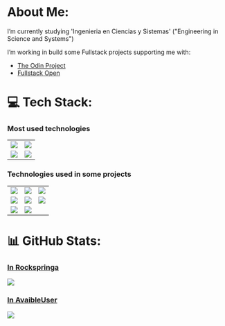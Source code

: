 # About Me:

I’m currently studying 'Ingenieria en Ciencias y Sistemas' ("Engineering in Science and Systems")

I’m working in build some Fullstack projects supporting me with:
* [The Odin Project](theodinproject.com)
* [Fullstack Open](fullstackopen.com)

# 💻 Tech Stack:

### Most used technologies

<table>
  <tbody>
    <tr>
      <td>
        <img src="https://img.shields.io/badge/java-%23ED8B00.svg?style=for-the-badge&logo=java&logoColor=white">
      </td>
      <td>
        <img src="https://img.shields.io/badge/javascript-%23323330.svg?style=for-the-badge&logo=javascript&logoColor=%23F7DF1E">
      </td>
    </tr>
      <td>
        <img src="https://img.shields.io/badge/html5-%23E34F26.svg?style=for-the-badge&logo=html5&logoColor=white">
      </td>
      <td>
        <img src="https://img.shields.io/badge/css3-%231572B6.svg?style=for-the-badge&logo=css3&logoColor=white">
      </td>
    </tr>
  </tbody>
</table>

### Technologies used in some projects

<table>
  <tbody>
    <tr>
      <td>
        <img src="https://img.shields.io/badge/python-3670A0?style=for-the-badge&logo=python&logoColor=ffdd54">
      </td>
      <td>
        <img src="https://img.shields.io/badge/typescript-%23007ACC.svg?style=for-the-badge&logo=typescript&logoColor=white">
      </td>
      <td>
        <img src="https://img.shields.io/badge/express.js-%23404d59.svg?style=for-the-badge&logo=express&logoColor=%2361DAFB">
      </td>
    </tr>
      <td>
        <img src="https://img.shields.io/badge/react-%2320232a.svg?style=for-the-badge&logo=react&logoColor=%2361DAFB">
      </td>
      <td>
        <img src="https://img.shields.io/badge/angular-%23DD0031.svg?style=for-the-badge&logo=angular&logoColor=white">
      </td>
      <td>
        <img src="https://img.shields.io/badge/mysql-%2300f.svg?style=for-the-badge&logo=mysql&logoColor=white">
      </td>
    </tr>
      <td>
        <img src="https://img.shields.io/badge/MongoDB-%234ea94b.svg?style=for-the-badge&logo=mongodb&logoColor=white">
      </td>
      <td>
        <img src="https://img.shields.io/badge/node.js-6DA55F?style=for-the-badge&logo=node.js&logoColor=white">
      </td>
    </tr>
  </tbody>
</table>

# 📊 GitHub Stats:

### [In Rockspringa](https://github.com/Rockspringa)

![](https://github-readme-stats.vercel.app/api/top-langs/?username=Rockspringa&exclude_repo=Chatty-Bot-Hyperskill&theme=dark&hide_border=false&include_all_commits=true&count_private=true&layout=compact)

### [In AvaibleUser](https://github.com/AvaibleUser)

![](https://github-readme-stats.vercel.app/api/top-langs/?username=AvaibleUser&exclude_repo=Taken&theme=dark&hide_border=false&include_all_commits=true&count_private=true&layout=compact)
